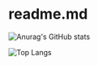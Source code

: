 # readme.md
![Anurag's GitHub stats](https://github-readme-stats.vercel.app/api?username=AstroLuluGit&show_icons=true&theme=dracula)

![Top Langs](https://github-readme-stats.vercel.app/api/top-langs/?username=AstroLuluGit&langs_count=8&theme=dracula)

